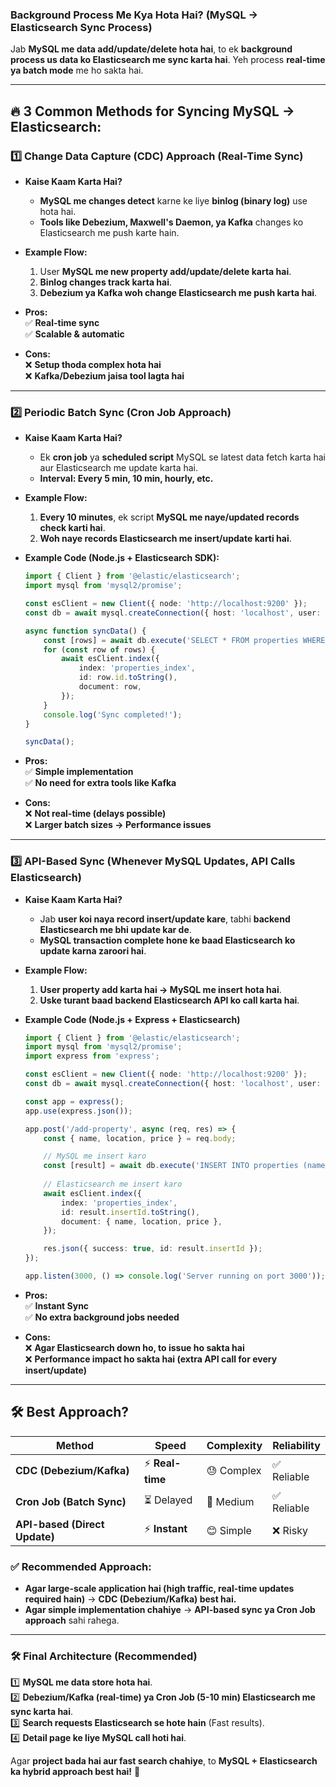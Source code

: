 ### **Background Process Me Kya Hota Hai? (MySQL → Elasticsearch Sync Process)**  

Jab **MySQL me data add/update/delete hota hai**, to ek **background process us data ko Elasticsearch me sync karta hai**. Yeh process **real-time ya batch mode** me ho sakta hai.  

---

## **🔥 3 Common Methods for Syncing MySQL → Elasticsearch:**

### **1️⃣ Change Data Capture (CDC) Approach (Real-Time Sync)**
- **Kaise Kaam Karta Hai?**  
  - **MySQL me changes detect** karne ke liye **binlog (binary log)** use hota hai.  
  - **Tools like Debezium, Maxwell's Daemon, ya Kafka** changes ko Elasticsearch me push karte hain.  

- **Example Flow:**  
  1. User **MySQL me new property add/update/delete karta hai**.  
  2. **Binlog changes track karta hai**.  
  3. **Debezium ya Kafka woh change Elasticsearch me push karta hai**.  

- **Pros:**  
  ✅ **Real-time sync**  
  ✅ **Scalable & automatic**  

- **Cons:**  
  ❌ **Setup thoda complex hota hai**  
  ❌ **Kafka/Debezium jaisa tool lagta hai**  

---

### **2️⃣ Periodic Batch Sync (Cron Job Approach)**
- **Kaise Kaam Karta Hai?**  
  - Ek **cron job** ya **scheduled script** MySQL se latest data fetch karta hai aur Elasticsearch me update karta hai.  
  - **Interval: Every 5 min, 10 min, hourly, etc.**  

- **Example Flow:**  
  1. **Every 10 minutes**, ek script **MySQL me naye/updated records check karti hai**.  
  2. **Woh naye records Elasticsearch me insert/update karti hai**.  

- **Example Code (Node.js + Elasticsearch SDK):**  
  ```typescript
  import { Client } from '@elastic/elasticsearch';
  import mysql from 'mysql2/promise';

  const esClient = new Client({ node: 'http://localhost:9200' });
  const db = await mysql.createConnection({ host: 'localhost', user: 'root', database: 'test' });

  async function syncData() {
      const [rows] = await db.execute('SELECT * FROM properties WHERE updated_at >= NOW() - INTERVAL 10 MINUTE');
      for (const row of rows) {
          await esClient.index({
              index: 'properties_index',
              id: row.id.toString(),
              document: row,
          });
      }
      console.log('Sync completed!');
  }

  syncData();
  ```

- **Pros:**  
  ✅ **Simple implementation**  
  ✅ **No need for extra tools like Kafka**  

- **Cons:**  
  ❌ **Not real-time (delays possible)**  
  ❌ **Larger batch sizes → Performance issues**  

---

### **3️⃣ API-Based Sync (Whenever MySQL Updates, API Calls Elasticsearch)**
- **Kaise Kaam Karta Hai?**  
  - Jab **user koi naya record insert/update kare**, tabhi **backend Elasticsearch me bhi update kar de**.  
  - **MySQL transaction complete hone ke baad Elasticsearch ko update karna zaroori hai**.  

- **Example Flow:**  
  1. **User property add karta hai → MySQL me insert hota hai**.  
  2. **Uske turant baad backend Elasticsearch API ko call karta hai**.  

- **Example Code (Node.js + Express + Elasticsearch)**  
  ```typescript
  import { Client } from '@elastic/elasticsearch';
  import mysql from 'mysql2/promise';
  import express from 'express';

  const esClient = new Client({ node: 'http://localhost:9200' });
  const db = await mysql.createConnection({ host: 'localhost', user: 'root', database: 'test' });

  const app = express();
  app.use(express.json());

  app.post('/add-property', async (req, res) => {
      const { name, location, price } = req.body;

      // MySQL me insert karo
      const [result] = await db.execute('INSERT INTO properties (name, location, price) VALUES (?, ?, ?)', [name, location, price]);
      
      // Elasticsearch me insert karo
      await esClient.index({
          index: 'properties_index',
          id: result.insertId.toString(),
          document: { name, location, price },
      });

      res.json({ success: true, id: result.insertId });
  });

  app.listen(3000, () => console.log('Server running on port 3000'));
  ```

- **Pros:**  
  ✅ **Instant Sync**  
  ✅ **No extra background jobs needed**  

- **Cons:**  
  ❌ **Agar Elasticsearch down ho, to issue ho sakta hai**  
  ❌ **Performance impact ho sakta hai (extra API call for every insert/update)**  

---

## **🛠 Best Approach?**
| Method | Speed | Complexity | Reliability |
|--------|-------|------------|-------------|
| **CDC (Debezium/Kafka)** | ⚡ **Real-time** | 😓 Complex | ✅ Reliable |
| **Cron Job (Batch Sync)** | ⏳ Delayed | 🙂 Medium | ✅ Reliable |
| **API-based (Direct Update)** | ⚡ **Instant** | 😊 Simple | ❌ Risky |

### **✅ Recommended Approach:**  
- **Agar large-scale application hai (high traffic, real-time updates required hain)** → **CDC (Debezium/Kafka) best hai.**  
- **Agar simple implementation chahiye** → **API-based sync ya Cron Job approach** sahi rahega.  

---

### **🛠 Final Architecture (Recommended)**
1️⃣ **MySQL me data store hota hai**.  
2️⃣ **Debezium/Kafka (real-time) ya Cron Job (5-10 min) Elasticsearch me sync karta hai**.  
3️⃣ **Search requests Elasticsearch se hote hain** (Fast results).  
4️⃣ **Detail page ke liye MySQL call hoti hai**.  

Agar **project bada hai aur fast search chahiye**, to **MySQL + Elasticsearch ka hybrid approach best hai!** 🚀